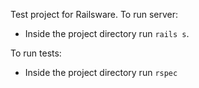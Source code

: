 Test project for Railsware.
To run server:
* Inside the project directory run `rails s`.

To run tests:
* Inside the project directory run `rspec`

